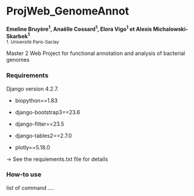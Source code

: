 # ProjWeb_GenomeAnnot
__Emeline Bruyère<sup>1</sup>, Anaëlle Cossard<sup>1</sup>, Elora Vigo<sup>1</sup> et Alexis Michalowski-Skarbek<sup>1</sup>__
<br>
<sub>1. Université Paris-Saclay

Master 2 Web Project for functional annotation and analysis of bacterial genomes

### Requirements
Django version 4.2.7. <br>

- biopython==1.83
  
- django-bootstrap3==23.6
  
- django-filter==23.5
  
- django-tables2==2.7.0

- plotly==5.18.0 

-> See the requiements.txt file for details

### How-to use

list of command ....
